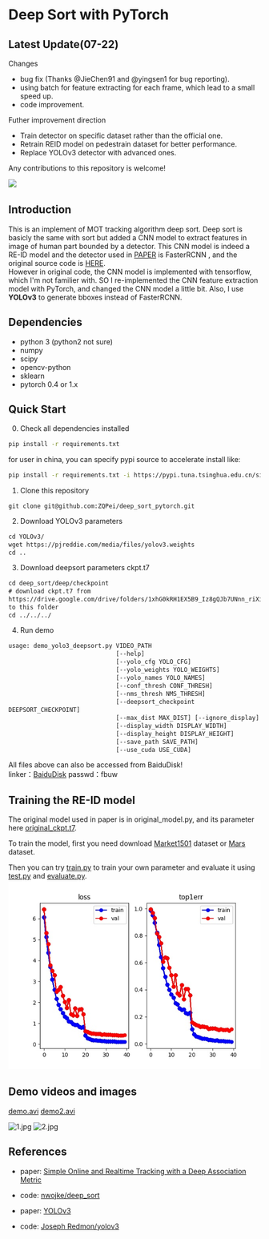# Deep Sort with PyTorch

## Latest Update(07-22)
Changes
- bug fix (Thanks @JieChen91 and @yingsen1 for bug reporting).  
- using batch for feature extracting for each frame, which lead to a small speed up.  
- code improvement.

Futher improvement direction  
- Train detector on specific dataset rather than the official one.
- Retrain REID model on pedestrain dataset for better performance.
- Replace YOLOv3 detector with advanced ones.

Any contributions to this repository is welcome!

![](images/demo.gif)


## Introduction
This is an implement of MOT tracking algorithm deep sort. Deep sort is basicly the same with sort but added a CNN model to extract features in image of human part bounded by a detector. This CNN model is indeed a RE-ID model and the detector used in [PAPER](https://arxiv.org/abs/1703.07402) is FasterRCNN , and the original source code is [HERE](https://github.com/nwojke/deep_sort).  
However in original code, the CNN model is implemented with tensorflow, which I'm not familier with. SO I re-implemented the CNN feature extraction model with PyTorch, and changed the CNN model a little bit. Also, I use **YOLOv3** to generate bboxes instead of FasterRCNN.

## Dependencies
- python 3 (python2 not sure)
- numpy
- scipy
- opencv-python
- sklearn
- pytorch 0.4 or 1.x

## Quick Start
0. Check all dependencies installed
```bash
pip install -r requirements.txt
```
for user in china, you can specify pypi source to accelerate install like:
```bash
pip install -r requirements.txt -i https://pypi.tuna.tsinghua.edu.cn/simple 
```

1. Clone this repository
```
git clone git@github.com:ZQPei/deep_sort_pytorch.git
```

2. Download YOLOv3 parameters
```
cd YOLOv3/
wget https://pjreddie.com/media/files/yolov3.weights
cd ..
```

3. Download deepsort parameters ckpt.t7
```
cd deep_sort/deep/checkpoint
# download ckpt.t7 from 
https://drive.google.com/drive/folders/1xhG0kRH1EX5B9_Iz8gQJb7UNnn_riXi6 to this folder
cd ../../../
```  

4. Run demo
```
usage: demo_yolo3_deepsort.py VIDEO_PATH
                              [--help] 
                              [--yolo_cfg YOLO_CFG]
                              [--yolo_weights YOLO_WEIGHTS]
                              [--yolo_names YOLO_NAMES]
                              [--conf_thresh CONF_THRESH]
                              [--nms_thresh NMS_THRESH]
                              [--deepsort_checkpoint DEEPSORT_CHECKPOINT]
                              [--max_dist MAX_DIST] [--ignore_display]
                              [--display_width DISPLAY_WIDTH]
                              [--display_height DISPLAY_HEIGHT]
                              [--save_path SAVE_PATH]          
                              [--use_cuda USE_CUDA]          
```

All files above can also be accessed from BaiduDisk!  
linker：[BaiduDisk](https://pan.baidu.com/s/1YJ1iPpdFTlUyLFoonYvozg)
passwd：fbuw

## Training the RE-ID model
The original model used in paper is in original_model.py, and its parameter here [original_ckpt.t7](https://drive.google.com/drive/folders/1xhG0kRH1EX5B9_Iz8gQJb7UNnn_riXi6).  

To train the model, first you need download [Market1501](http://www.liangzheng.org/Project/project_reid.html) dataset or [Mars](http://www.liangzheng.com.cn/Project/project_mars.html) dataset.  

Then you can try [train.py](deep_sort/deep/train.py) to train your own parameter and evaluate it using [test.py](deep_sort/deep/test.py) and [evaluate.py](deep_sort/deep/evalute.py).
![train.jpg](deep_sort/deep/train.jpg)

## Demo videos and images
[demo.avi](https://drive.google.com/drive/folders/1xhG0kRH1EX5B9_Iz8gQJb7UNnn_riXi6)
[demo2.avi](https://drive.google.com/drive/folders/1xhG0kRH1EX5B9_Iz8gQJb7UNnn_riXi6)

![1.jpg](images/1.jpg)
![2.jpg](images/2.jpg)


## References
- paper: [Simple Online and Realtime Tracking with a Deep Association Metric](https://arxiv.org/abs/1703.07402)

- code: [nwojke/deep_sort](https://github.com/nwojke/deep_sort)

- paper: [YOLOv3](https://pjreddie.com/media/files/papers/YOLOv3.pdf)

- code: [Joseph Redmon/yolov3](https://pjreddie.com/darknet/yolo/)



